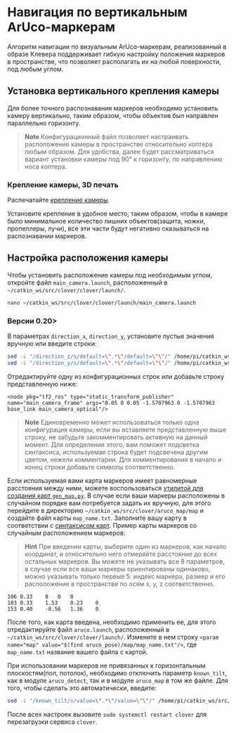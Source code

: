 # Навигация по вертикальным ArUco-маркерам

Алгоритм навигации по визуальным ArUco-маркерам, реализованный в образе Клевера поддерживает гибкую настройку положения маркеров в пространстве, что позволяет располагать их на любой поверхности, под любым углом.

## Установка вертикального крепления камеры

Для более точного распознавания маркеров необходимо установить камеру вертикально, таким образом, чтобы объектив был направлен параллельно горизонту.

> **Note** Конфигурационный файл позволяет настраивать расположение камеры в пространстве относительно коптера любым образом. Для удобства, далее будет рассматриваться вариант установки камеры под 90° к горизонту, по направлению носа коптера.

### Крепление камеры, 3D печать

Распечатайте [крепление камеры](models.md#клевер-3).

Установите крепление в удобное место, таким образом, чтобы в камере было минимальное количество лишних объектов(защита, ножки, пропеллеры, лучи), все эти части будут негативно сказываться на распознавании маркеров.

## Настройка расположения камеры

Чтобы установить расположение камеры под необходимым углом, откройте файл `main_camera.launch`, расположенный в `~/catkin_ws/src/clover/clover/launch/`.

```bash
nano ~/catkin_ws/src/clover/clover/launch/main_camera.launch
```

### Версии 0.20>

В параметрах `direction_x`, `direction_y`, установите пустые значения вручную или введите строки:

```bash
sed -i "/direction_z/s/default=\".*\"/default=\"\"/" /home/pi/catkin_ws/src/clover/clover/launch/main_camera.launch
sed -i "/direction_y/s/default=\".*\"/default=\"\"/" /home/pi/catkin_ws/src/clover/clover/launch/main_camera.launch
```

Отредактируйте одну из конфигурационных строк или добавьте строку представленную ниже:

```
<node pkg="tf2_ros" type="static_transform_publisher" name="main_camera_frame" args="0.05 0 0.05 -1.5707963 0 -1.5707963 base_link main_camera_optical"/>
```

> **Note** Единовременно может использоваться только одна конфигурация камеры, если вы вставляете представленную выше строку, не забудьте закомментировать активную на данный момент. Для определения этого, вам поможет подсветка синтаксиса, используемая строка будет подсвечена другим цветом, нежели комментарии. Для комментирования в начало и конец строки добавьте символы *<!-- и -->* соответственно.

Если используемая вами карта маркеров имеет равномерные расстояния между ними, можете воспользоваться [утилитой для создания карт `gen_map.py`](aruco_map.md#настройка-карты-маркеров). В случае если ваши маркеры расположены в случайном порядке вам потребуется задать их вручную, для этого перейдите в директорию `~/catkin_ws/src/clover/aruco_map/map` и создайте файл карты `map_name.txt`. Заполните вашу карту в соответствии с [синтаксисом карт](aruco_map.md#настройка-карты-маркеров). Пример карты маркеров со случайным расположением маркеров:

> **Hint** При введении карты, выберите один из маркеров, как начало координат, и относительно него отмеряйте расстояние до всех остальных маркеров. Вы можете не указывать все 8 параметров, в случае если все ваши маркеры ориентированы одинаково, можно указывать только первые 5: индекс маркера, размер и его расположение в пространстве по осям x, y, z соответственно.

```
106 0.33    0   0   0
103 0.33    1.53    0.23    0
153 0.40    -0.56   1.36    0
```

После того, как карта введена, необходимо применить ее, для этого отредактируйте файл `aruco.launch`, расположенный в `~/catkin_ws/src/clover/clover/launch/`. Измените в нем строку `<param name="map" value="$(find aruco_pose)/map/map_name.txt"/>`, где `map_name.txt` название вашего файла с картой.

При использовании маркеров не привязанных к горизонтальным плоскостям(пол, потолок), необходимо отключить параметр `known_tilt`, как в модуле `aruco_detect`, так и в модуле `aruco_map` в том же файле. Для того, чтобы сделать это автоматически, введите:

```bash
sed -i "/known_tilt/s/value=\".*\"/value=\"\"/" /home/pi/catkin_ws/src/clover/clover/launch/aruco.launch
```

После всех настроек вызовите `sudo systemctl restart clover` для перезагрузки сервиса `clover`.
